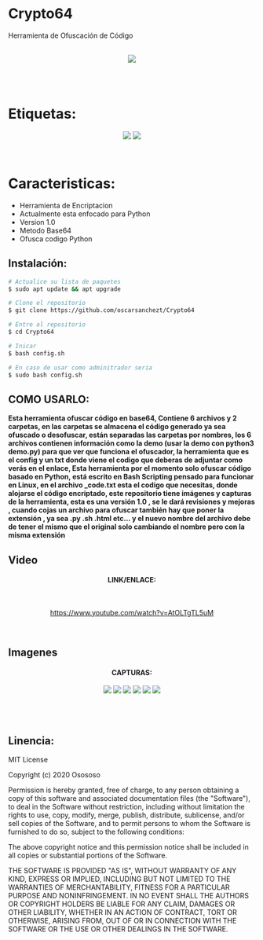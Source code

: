 # Crypto64
Herramienta de Ofuscación de Código

<br>
<div align="center">
<img src="https://i.imgur.com/U7kn6R9.png">

</div>
  


</div>

<br></br>

# Etiquetas:
<div align="center">
  
<img src="https://img.shields.io/badge/Supported%20OS-Linux-orange?style=for-the-badge&logo=linux"> <img src="https://img.shields.io/badge/License-MIT-brightgreen?style=for-the-badge&logo="> <br> 
  
</div>

<br>

# Caracteristicas:

* Herramienta de Encriptacion 
* Actualmente esta enfocado para Python
* Version 1.0
* Metodo Base64
* Ofusca codigo Python

## Instalación: 

```bash
# Actualice su lista de paquetes
$ sudo apt update && apt upgrade

# Clone el repositorio 
$ git clone https://github.com/oscarsanchezt/Crypto64

# Entre al repositorio
$ cd Crypto64

# Inicar
$ bash config.sh

# En caso de usar como adminitrador seria
$ sudo bash config.sh
```
## COMO USARLO:
<b>Esta herramienta ofuscar código en base64, Contiene 6 archivos y 2 carpetas, en las carpetas se almacena el código generado ya sea ofuscado o desofuscar, están separadas las carpetas por nombres, los 6 archivos contienen información como la demo (usar la demo con python3 demo.py) para que ver que funciona el ofuscador, la herramienta que es el config y un txt donde viene el codigo que deberas de adjuntar como verás en el enlace, Esta herramienta por el momento solo ofuscar código basado en Python, está escrito en Bash Scripting pensado para funcionar en Linux, en el archivo _code.txt esta el codigo que necesitas, donde alojarse el código encriptado, este repositorio tiene imágenes y capturas de la herramienta, esta es una versión 1.0 , se le dará revisiones y mejoras , cuando cojas un archivo para ofuscar también hay que poner la extensión , ya sea .py .sh .html etc... y el nuevo nombre del archivo debe de tener el mismo que el original solo cambiando el nombre pero con la misma extensión</b>

## Video 
<div align='center'>
<h4 align='center'>LINK/ENLACE:</h4>
<br>

https://www.youtube.com/watch?v=AtOLTgTL5uM
</div>
<br>

## Imagenes

<h4 align='center'>CAPTURAS:</h4>
<div align='center'> 
 <img src="https://i.imgur.com/ZOU8pav.png">
<img src="https://i.imgur.com/za1cZSF.png">
 <img src="https://i.imgur.com/PGdJ8ls.png">
  <img src="https://i.imgur.com/skX985d.png">
<img src="https://i.imgur.com/SMEoNeN.png">
  <img src="https://i.imgur.com/yTkoRBo.png">
</div>

<br>
<br>
<br>

## Linencia:

MIT License

Copyright (c) 2020 Osososo

Permission is hereby granted, free of charge, to any person obtaining a copy
of this software and associated documentation files (the "Software"), to deal
in the Software without restriction, including without limitation the rights
to use, copy, modify, merge, publish, distribute, sublicense, and/or sell
copies of the Software, and to permit persons to whom the Software is
furnished to do so, subject to the following conditions:

The above copyright notice and this permission notice shall be included in all
copies or substantial portions of the Software.

THE SOFTWARE IS PROVIDED "AS IS", WITHOUT WARRANTY OF ANY KIND, EXPRESS OR
IMPLIED, INCLUDING BUT NOT LIMITED TO THE WARRANTIES OF MERCHANTABILITY,
FITNESS FOR A PARTICULAR PURPOSE AND NONINFRINGEMENT. IN NO EVENT SHALL THE
AUTHORS OR COPYRIGHT HOLDERS BE LIABLE FOR ANY CLAIM, DAMAGES OR OTHER
LIABILITY, WHETHER IN AN ACTION OF CONTRACT, TORT OR OTHERWISE, ARISING FROM,
OUT OF OR IN CONNECTION WITH THE SOFTWARE OR THE USE OR OTHER DEALINGS IN THE
SOFTWARE.






